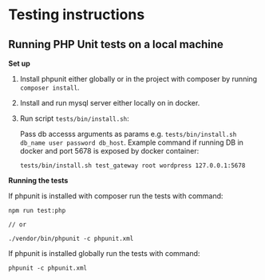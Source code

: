 # Testing instructions

## Running PHP Unit tests on a local machine

**Set up**

1. Install phpunit either globally or in the project with composer by running `composer install`.
2. Install and run mysql server either locally on in docker.
3. Run script `tests/bin/install.sh`:

	Pass db accesss arguments as params e.g. `tests/bin/install.sh db_name user password db_host`.
	Example command if running DB in docker and port 5678 is exposed by docker container:
	```
	tests/bin/install.sh test_gateway root wordpress 127.0.0.1:5678
	```

**Running the tests**

If phpunit is installed with composer run the tests with command:
```
npm run test:php

// or

./vendor/bin/phpunit -c phpunit.xml
```

If phpunit is installed globally run the tests with command:
```
phpunit -c phpunit.xml
```
